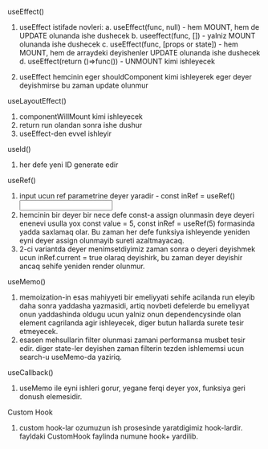 useEffect()

1. useEffect istifade novleri:
   a. useEffect(func, null) - hem MOUNT, hem de UPDATE olunanda ishe dushecek
   b. useeffect(func, []) - yalniz MOUNT olunanda ishe dushecek
   c. useEffect(func, [props or state]) - hem MOUNT, hem de arraydeki deyishenler UPDATE olunanda ishe dushecek
   d. useEffect(return ()=>func()) - UNMOUNT kimi ishleyecek

2. useEffect hemcinin eger shouldComponent kimi ishleyerek eger deyer deyishmirse bu zaman update olunmur

useLayoutEffect()

1. componentWillMount kimi ishleyecek
2. return run olandan sonra ishe dushur
3. useEffect-den evvel ishleyir

useId()

1. her defe yeni ID generate edir

useRef()

1. input ucun ref parametrine deyer yaradir - const inRef = useRef() <input ref={inRef}/>
2. hemcinin bir deyer bir nece defe const-a assign olunmasin deye deyeri enenevi usulla yox const value = 5, const inRef = useRef(5) formasinda yadda saxlamaq olar. Bu zaman her defe funksiya ishleyende yeniden eyni deyer assign olunmayib sureti azaltmayacaq.
3. 2-ci variantda deyer menimsetdiyimiz zaman sonra o deyeri deyishmek ucun inRef.current = true olaraq deyishirk, bu zaman deyer deyishir ancaq sehife yeniden render olunmur.

useMemo()

1. memoization-in esas mahiyyeti bir emeliyyati sehife acilanda run eleyib daha sonra yaddasha yazmasidi, artiq novbeti defelerde bu emeliyyat onun yaddashinda oldugu ucun yalniz onun dependencysinde olan element cagrilanda agir ishleyecek, diger butun hallarda surete tesir etmeyecek.
2. esasen mehsullarin filter olunmasi zamani performansa musbet tesir edir. diger state-ler deyishen zaman filterin tezden ishlememsi ucun search-u useMemo-da yaziriq.

useCallback()

1. useMemo ile eyni ishleri gorur, yegane ferqi deyer yox, funksiya geri donush elemesidir.

Custom Hook

1. custom hook-lar ozumuzun ish prosesinde yaratdigimiz hook-lardir. fayldaki CustomHook faylinda numune hook+ yardilib.
